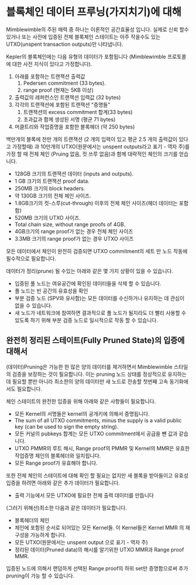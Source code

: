# 블록체인 데이터 프루닝(가지치기)에 대해

Mimblewimble의 주된 매력 중 하나는 이론적인 공간효율성 입니다. 실제로 신뢰 할수 있거나 또는 사전에 입증된 전체 블록체인 스테이트는 아주 작을수도 있는 UTXO(unspent transaction outputs)만 나타냅니다.

Kepler의 블록체인에는 다음 유형의 데이터가 포함됩니다 (Mimblewimble 프로토콜에 대한 사전 지식이 있다고 가정합니다).

1. 아래를 포함하는 트랜잭션 출력값
   1. Pedersen commitment (33 bytes).
   2. range proof (현재는 5KB 이상)
2. 출력값의 레퍼런스인 트랜잭션 입력값 (32 bytes)
3. 각각의 트랜잭션에 포함된 트랜잭션 "증명들"
    1. 트랜잭션의 excess commitment 합계(33 bytes)
    2. 초과값과 함께 생성된 서명 (평균 71 bytes)
4. 머클트리와 작업증명을 포함한 블록헤더 (약 250 bytes)

백만개의 블록에 천만 개의 트랜잭션 (2 개의 입력이 있고 평균 2.5 개의 출력값이 있다고 가정할때) 과 10만개의 UTXO(원문에서는 unspent outputs라고 표기 - 역자 주)를 가정 할 때 전체 체인 (Pruing 없음, 컷 쓰루 없음)과 함께 대략적인 체인의 크기를 얻습니다.

* 128GB 크기의 트랜잭션 데이터 (inputs and outputs).
* 1 GB 크기의 트랜잭션 proof data.
* 250MB 크기의 block headers.
* 약 130GB 크기의 전체 체인 사이즈.
* 1.8GB크기의 컷-스루(cut-through) 이후의 전체 체인 사이즈(헤더 데이터는 포함함)
* 520MB 크기의 UTXO 사이즈.
* Total chain size, without range proofs of 4GB.
* 4GB크기의 range proof가 없는 경우 전체 체인 사이즈
* 3.3MB 크기의 range proof가 없는 경우 UTXO 사이즈

모든 데이터에서 체인이 완전히 검증되면 UTXO commitment의 세트 만 노드 작동에 필수적으로 필요합니다.

데이터가 정리(prune) 될 수있는 아래와 같은 몇 가지 상황이 있을 수 있습니다.

* 입증된 풀 노드는 여유공간에 확인된 데이터들을 삭제 할 수 있습니다.
* 풀 노드는 빈 공간의 유효성을 확인
* 부분 검증 노드 (SPV와 유사함)는 모든 데이터를 수신하거나 유지하는 데 관심이 없을 수 있습니다.
* 새 노드가 네트워크에 참여하면 결과적으로 풀 노드가 될지라도 더 빨리 사용할 수있도록 하기 위해 부분 검증 노드로 일시적으로 작동 할 수 있습니다.

## 완전히 정리된 스테이트(Fully Pruned State)의 입증에 대해서

(데이터)Pruning은 가능한 한 많은 양의 데이터를 제거하면서 Mimblewimble 스타일의 검증을 보장하는 것이 필요합니다.
이는 pruning 노드 상태를 정상적으로 유지하는 데 필요할 뿐만 아니라 최소한의 양의 데이터만 새 노드로 전송할 첫번째 고속 동기화에서도 필요합니다.

체인 스테이트의 완전한 입증을 위해 아래와 같은 사항들이 필요합니다.

* 모든 Kernel의 서명들은 kernel의 공개키에 의해서 증명됩니다.
* The sum of all UTXO commitments, minus the supply is a valid public key (can
  be used to sign the empty string).
* 모든 커널의 pubkeys 합계는 모든 UTXO commitment에서 공급을 뺀 값과 같습니다.
* UTXO PMMR의 루트 해시, Range proof의 PMMR 및 Kernel의 MMR은 유효한 작업증명 체인의 블록헤더와 일치힙니다.
* 모든 Range proof가 유효해야 합니다.

또한 전체 체인의 스테이트에 대해 확인 할 필요는 없지만 새 블록을 받아들이고 유효성 입증을 하려면 아래와 같은 추가 데이터가 필요합니다.

* 출력 기능에서 모든 UTXO에 필요한 전체 출력 데이터를 만듭니다

(그러기 위해선)최소한 다음과 같은 데이터가 필요합니다.

* 블록헤더의 체인
* 체인에 포함된 순서로 되어있는 모든 Kernel들. 이 Kernel들은 Kernel MMR 의 재구성을 가능하게 합니다.
* 모든 UTXO(원문에서는 unspent output 으로 표기 - 역자 주)
* 정리된 데이터(Pruned data)의 해시를 알기위한 UTXO MMR과 Range proof MMR.

입증된 노드에 의해서 랜덤하게 선택된 Range proof의 하위 set만 증명함으로써 추가 pruning이 가능 할 수 있습니다.